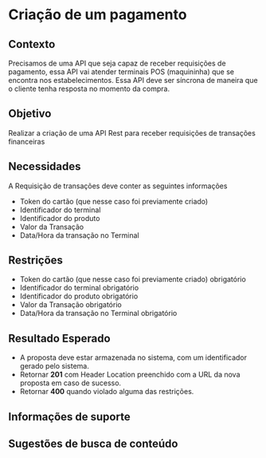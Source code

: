 # Criação de um pagamento

## Contexto

Precisamos de uma API que seja capaz de receber requisições de pagamento, essa API vai atender
terminais POS (maquininha) que se encontra nos estabelecimentos.
Essa API deve ser síncrona de maneira que o cliente tenha resposta no momento
da compra.


## Objetivo

Realizar a criação de uma API Rest para receber requisições de transações financeiras

## Necessidades

A Requisição de transações deve conter as seguintes informações
- Token do cartão (que nesse caso foi previamente criado)
- Identificador do terminal
- Identificador do produto
- Valor da Transação
- Data/Hora da transação no Terminal

## Restrições

- Token do cartão (que nesse caso foi previamente criado) obrigatório
- Identificador do terminal obrigatório
- Identificador do produto obrigatório
- Valor da Transação obrigatório
- Data/Hora da transação no Terminal obrigatório

## Resultado Esperado

- A proposta deve estar armazenada no sistema, com um identificador gerado pelo sistema.
- Retornar **201** com Header Location preenchido com a URL da nova proposta em caso de sucesso.
- Retornar **400** quando violado alguma das restrições.

## Informações de suporte

## Sugestões de busca de conteúdo
